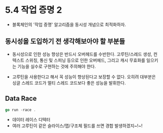 # 5.4 작업 증명 2

- 블록체인의 '작업 증명' 알고리즘을 동시성 개념으로 최적화하자.

## 동시성을 도입하기 전 생각해보아야 할 부분들

- 동시성으로 인한 성능 향상은 반드시 오버헤드를 수반한다. 고루틴/스레드 생성, 컨텍스트 스위칭, 통신 및 스피닝 등으로 인한 오버헤드, 그리고 캐시 무효화를 일으키는 기능을 실수로 구현하는 것에 주의해야 한다.

- 고루틴을 사용한다고 해서 꼭 성능이 향상된다고 보장할 수 없다. 오히려 대부분은 싱글 스레드 코드가 멀티 스레드 코드보다 좋은 성능을 발휘한다.

## Data Race

```go
go run -race .
```
- 데이터 레이스 디텍터
- 여러 고루틴이 같은 슬라이스/맵/구조체 필드를 쓰면 경합 발생하겠지~!~!
